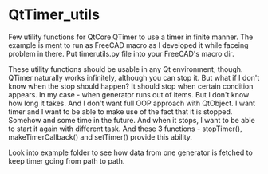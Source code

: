 # QtTimer_utils
Few utility functions for QtCore.QTimer to use a timer in finite manner. The example is ment to run as FreeCAD macro as I developed it while faceing problem in there. Put timerutils.py file into your FreeCAD's macro dir.

These utility functions should be usable in any Qt environment, though. QTimer naturally works infinitely, although you can stop it. But what if I don't know when the stop should happen? It should stop when certain condition appears. In my case - when generator runs out of items. But I don't know how long it takes. And I don't want full OOP approach with QtObject. I want timer and I want to be able to make use of the fact that it is stopped. Somehow and some time in the future. And when it stops, I want to be able to start it again with different task. And these 3 functions - stopTimer(), makeTimerCallback() and setTimer() provide this ability.

Look into example folder to see how data from one generator is fetched to keep timer going from path to path.
